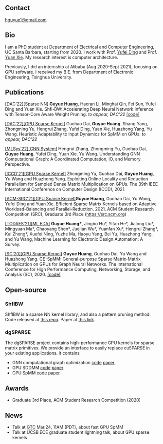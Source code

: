 ## Contact
hguyue1@gmail.com

## Bio
I am a PhD student at Department of Electrical and Computer Engineering, UC Santa Barbara, starting from 2020. I work with Prof. [Yufei Ding](https://sites.cs.ucsb.edu/~yufeiding/) and Prof. [Yuan Xie](https://www.ece.ucsb.edu/~yuanxie/). My research interest is computer architecture. 

Previously, I did an internship at Alibaba (Aug 2020-Sept 2021), focusing on GPU software. I received my B.E. from Department of Electronic Engineering, Tsinghua University. 


## Publications

[[DAC'22][Sparse NN]](https://arxiv.org/abs/2203.05016) **Guyue Huang**, Haoran Li, Minghai Qin, Fei Sun, Yufei Ding and Yuan Xie. Shfl-BW: Accelerating Deep Neural Network Inference with Tensor-Core Aware Weight Pruning. *to appear, DAC'22* [[code]](https://github.com/hgyhungry/ShflBW_Sparse_NN)

[[DAC'22][GPU Sparse Kernel]](https://arxiv.org/pdf/2202.08556.pdf) Guohao Dai, **Guyue Huang**, Shang Yang, Zhongming Yu, Hengrui Zhang, Yufei Ding, Yuan Xie, Huazhong Yang, Yu Wang. Heuristic Adaptability to Input Dynamics for SpMM on GPUs. *to appear, DAC'22*

[[MLSys'22][GNN System]](https://arxiv.org/abs/2110.09524) Hengrui Zhang, Zhongming Yu, Guohao Dai, **Guyue Huang**, Yufei Ding, Yuan Xie, Yu Wang. Understanding GNN Computational Graph: A Coordinated Computation, IO, and Memory Perspective.

[[ICCD'21][GPU Sparse Kernel]](https://ieeexplore.ieee.org/stamp/stamp.jsp?arnumber=9643711) Zhongming Yu, Guohao Dai, **Guyue Huang**, Yu Wang and Huazhong Yang. Exploiting Online Locality and Reduction Parallelism for Sampled Dense Matrix Multiplication on GPUs. The 39th IEEE International Conference on Computer Design (ICCD), 2021. 

[[ACM-SRC'21][GPU Sparse Kernel]](https://arxiv.org/abs/2106.16064)**Guyue Huang**, Guohao Dai, Yu Wang, Yufei Ding and Yuan Xie. Efficient Sparse Matrix Kernels based on Adaptive Workload-Balancing and Parallel-Reduction. 2021. ACM Student Research Competition (SRC), Graduate 3rd Place (https://src.acm.org)

[[TODAES'21][ML EDA]](https://dl.acm.org/doi/abs/10.1145/3451179) **Guyue Huang\***, Jingbo Hu\*, Yifan He\*, Jialong Liu\*, Mingyuan Ma\*, Chaoyang Shen\*, Juejian Wu\*, Yuanfan Xu\*, Hengrui Zhang\*, Kai Zhong\*, Xuefei Ning, Yuzhe Ma, Haoyu Yang, Bei Yu, Huazhong Yang, and Yu Wang,  Machine Learning for Electronic Design Automation: A Survey.

[[SC'20][GPU Sparse Kernel]](https://ieeexplore.ieee.org/document/9355302) **Guyue Huang**, Guohao Dai, Yu Wang and Huazhong Yang. GE-SpMM: General-purpose Sparse Matrix-Matrix Multiplication on GPUs for Graph Neural Networks. The International Conference for High Performance Computing, Networking, Storage, and Analysis (SC), 2020. [[code]](https://github.com/hgyhungry/ge-spmm)

## Open-source
### ShflBW
ShflBW is a sparse NN kernel library, and also a pattern pruning method. Code released at [this repo](https://github.com/hgyhungry/ShflBW_Sparse_NN). Paper at [this link](https://arxiv.org/abs/2203.05016).

### dgSPARSE
The dgSPARSE project contains high-performance GPU kernels for sparse matrix primitives. We provide an interface to easily replace cuSPARSE in your existing applications. It contains
- GNN computational graph optimization [code](https://github.com/dgSPARSE/dgNN)  [paper](http://arxiv.org/abs/2110.09524)
- GPU SDDMM [code](https://github.com/dgSPARSE/dgSPARSE-Library/tree/main/src/sddmm) [paper](https://nicsefc.ee.tsinghua.edu.cn/nics_file/pdf/publications/2021/ICCD21_None.pdf)
- GPU SpMM [code](https://github.com/hgyhungry/dgSPARSE-Library/tree/main/example) [paper](https://arxiv.org/abs/2106.16064)

## Awards
- Graduate 3rd Place, ACM Student Research Competition (2020)

## News
- Talk at [GTC](https://www.nvidia.com/gtc/?ncid=pa-srch-goog-950149) Mar.24, 11AM (PDT), about fast GPU SpMM 
- Talk at UCSB ECE graduate student lightning talk, about GPU sparse kernels
